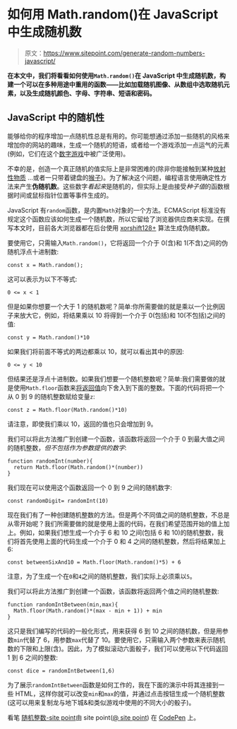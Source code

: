 # 如何用 Math.random()在 JavaScript 中生成随机数

> 原文：<https://www.sitepoint.com/generate-random-numbers-javascript/>

**在本文中，我们将看看如何使用`Math.random()`在 JavaScript 中生成随机数，构建一个可以在多种用途中重用的函数——比如加载随机图像、从数组中选取随机元素，以及生成随机颜色、字母、字符串、短语和密码。**

## JavaScript 中的随机性

能够给你的程序增加一点随机性总是有用的。你可能想通过添加一些随机的风格来增加你的网站的趣味，生成一个随机的短语，或者给一个游戏添加一点运气的元素(例如，它们在这个[数字游戏](https://www.sitepoint.com/wordle-for-numbers-numble/)中被广泛使用)。

不幸的是，创造一个真正随机的值实际上是非常困难的(除非你能接触到某种[放射性物质](https://www.bbc.co.uk/bitesize/guides/zcynv9q/revision/7) …或者一只带着键盘的[猴子](https://en.wikipedia.org/wiki/Infinite_monkey_theorem))。为了解决这个问题，编程语言使用确定性方法来产生**伪随机数**。这些数字*看起来*是随机的，但实际上是由接受*种子值*的函数根据时间或鼠标指针位置等事件生成的。

JavaScript 有`random`函数，是内置`Math`对象的一个方法。ECMAScript 标准没有规定这个函数应该如何生成一个随机数，所以它留给了浏览器供应商来实现。在撰写本文时，目前各大浏览器都在后台使用 [xorshift128+](https://en.wikipedia.org/wiki/Xoroshiro128%2B) 算法生成伪随机数。

要使用它，只需输入`Math.random()`，它将返回一个介于 0(含)和 1(不含)之间的伪随机浮点十进制数:

```
const x = Math.random(); 
```

这可以表示为以下不等式:

```
0 <= x < 1 
```

但是如果你想要一个大于 1 的随机数呢？简单:你所需要做的就是乘以一个比例因子来放大它，例如，将结果乘以 10 将得到一个介于 0(包括)和 10(不包括)之间的值:

```
const y = Math.random()*10 
```

如果我们将前面不等式的两边都乘以 10，就可以看出其中的原因:

```
0 <= y < 10 
```

但结果还是浮点十进制数。如果我们想要一个随机整数呢？简单:我们需要做的就是使用`Math.floor`函数来[将返回值](https://www.sitepoint.com/rounding-numbers-javascript/)向下舍入到下面的整数。下面的代码将把一个从 0 到 9 的随机整数赋给变量`z`:

```
const z = Math.floor(Math.random()*10) 
```

请注意，即使我们乘以 10，返回的值也只会增加到 9。

我们可以将此方法推广到创建一个函数，该函数将返回一个介于 0 到最大值之间的随机整数，*但不包括作为参数提供的数字*:

```
function randomInt(number){
  return Math.floor(Math.random()*(number))
} 
```

我们现在可以使用这个函数返回一个 0 到 9 之间的随机数字:

```
const randomDigit= randomInt(10) 
```

现在我们有了一种创建随机整数的方法。但是两个不同值之间的随机整数，不总是从零开始呢？我们所需要做的就是使用上面的代码，在我们希望范围开始的值上加上。例如，如果我们想生成一个介于 6 和 10 之间(包括 6 和 10)的随机整数，我们将首先使用上面的代码生成一个介于 0 和 4 之间的随机整数，然后将结果加上 6:

```
const betweenSixAnd10 = Math.floor(Math.random()*5) + 6 
```

注意，为了生成一个在`0`和`4`之间的随机整数，我们实际上必须乘以`5`。

我们可以将此方法推广到创建一个函数，该函数将返回两个值之间的随机整数:

```
function randomIntBetween(min,max){
  Math.floor(Math.random()*(max - min + 1)) + min
} 
```

这只是我们编写的代码的一般化形式，用来获得 6 到 10 之间的随机数，但是用参数`min`代替了 6，用参数`max`代替了 10。要使用它，只需输入两个参数来表示随机数的下限和上限(含)。因此，为了模拟滚动六面骰子，我们可以使用以下代码返回 1 到 6 之间的整数:

```
const dice = randomIntBetween(1,6) 
```

为了展示`randomIntBetween`函数是如何工作的，我在下面的演示中将其连接到一些 HTML，这样你就可以改变`min`和`max`的值，并通过点击按钮生成一个随机整数(这可以用来复制龙与地下城&和类似游戏中使用的不同大小的骰子)。

看笔 [随机整数-site point](https://codepen.io/SitePoint/pen/KKRmXWg)由 site point([@ site point](https://codepen.io/SitePoint))
在 [CodePen](https://codepen.io) 上。